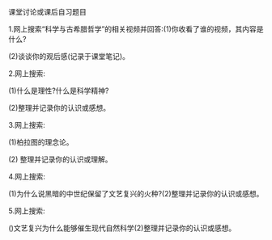 课堂讨论或课后自习题目

1.网上搜索“科学与古希腊哲学”的相关视频并回答:(1)你收看了谁的视频，其内容是什么?

(2)谈谈你的观后感(记录于课堂笔记)。

2.网上搜索:

(1)什么是理性?什么是科学精神?

(2)整理并记录你的认识或感想。

3.网上搜索:

(1)柏拉图的理念论。

(2) 整理并记录你的认识或理解。

4.网上搜索:

(1)为什么说黑暗的中世纪保留了文艺复兴的火种?(2)整理并记录你的认识或感想。

5.网上搜索:

()文艺复兴为什么能够催生现代自然科学(2)整理并记录你的认识或感想。